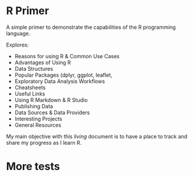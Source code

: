 # R Primer

A simple primer to demonstrate the capabilities of the R programming language.

Explores:
  * Reasons for using R & Common Use Cases
  * Advantages of Using R
  * Data Structures
  * Popular Packages (dplyr, ggplot, leaflet,
  * Exploratory Data Analysis Workflows
  * Cheatsheets
  * Useful Links
  * Using R Markdown & R Studio
  * Publishing Data
  * Data Sources & Data Providers
  * Interesting Projects
  * General Resources

 My main objective with this *living* document is to have a place to track and share my progress as I learn R.

# More tests
